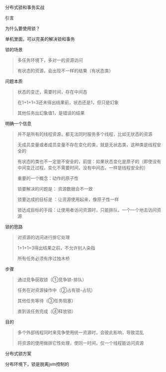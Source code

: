 分布式锁和事务实战

引言

为什么要使用锁？

单机里面，可以完美的解决锁和事务

锁的场景

> 多任务环境下，多对一的资源访问
>
> 有状态的资源，会出现不一样的结果（有状态类）

问题本质

> 状态的变迁，需要时间，存在中间态
>
> 在1+1+1=3还未得出结果前，状态还是1，但只是幻象
>
> 其他任务出幻象值1，是错误的结果

明确一个信息

> 并不是所有的线程资源，都无法同时服务多个线程，比如无状态的资源
>
> 无成员变量或者成员变量不存在变化的类，就是无状态类，这种类是线程安全的
>
> 有状态的类也不一定是不安全的，前提：如果状态变化是原子的（即使没有中间变迁过程，变化不需要时间，没有中间态，一样是线程安全的）
>
> 重要的一个概念：动作的原子性
>
> 锁要解决的问题是： 资源数据会不一致
>
> 锁要达成的目标是 ：让资源使用起来，像原子性一样
>
> 锁达成目标的手段：让使用者访问资源时，只能排队，一个一个地去访问资源

锁的思路

> 对资源的访问进行排它处理
>
> 1+1+1=3得出结果之前，不允许别人染指
>
> 所有任务必须有序过独木桥

步骤

> 通过竞争获取锁（①竞争锁-排队）
>
> 任务在对资源操作中（②占有锁-占坑）
>
> 其他任务等待（③任务阻塞）
>
> 直到该任务完成（④释放锁）

目的

> 多个外部线程同时来竞争使用统一资源时，会彼此影响，导致混乱
>
> 将资源的使用做排它性处理，使同一时间，仅一个线程能访问资源

分布式锁方案

分布环境下，锁是脱离jvm控制的



